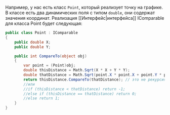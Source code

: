 
Например, у нас есть класс `Point`, который реализует точку на графике. В классе есть два динамических поля с типом `double`, они содержат значения координат. Реализация [[Интерфейс|интерфейса]] IComparable для класса Point будет следующая:

```cs
public class Point : IComparable
{
    public double X;
    public double Y;

    public int CompareTo(object obj)
    {
        var point = (Point)obj;
        double thisDistance = Math.Sqrt(X * X + Y * Y);
        double thatDistance = Math.Sqrt(point.X * point.X + point.Y * point.Y);
        return thisDistance.CompareTo(thatDistance); // это не рекурсия, thisDistance и thatDistance имеют тип double, который реализует интерфейс IComparable
        //или
        //if (thisDistance < thatDistance) return -1;
        //else if (thisDistance == thatDistance) return 0;
        //else return 1;
    }
}
```